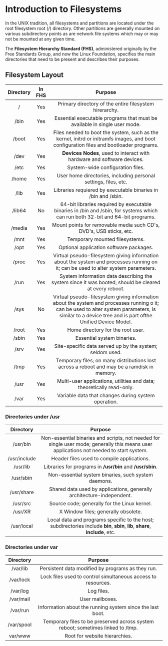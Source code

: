 # Introduction to Filesystems
In the UNIX tradition, all filesystems and partitions are located under the root filesystem root (/) directory.
Other partitions are generally mounted on various subdirectory points as are network file systems which may or may not be mounted at any given time.

The **Filesystem Hierarchy Standard (FHS)**, administered originally by the Free Standards Group, and now the Linux Foundation, specifies the main directories that need to be present and describes their purposes.

## Filesystem Layout

| Directory | In FHS | Purpose |
| :-------: | :----: | :-----: |
| / | Yes | Primary directory of the entire filesystem hirerarchy. |
| /bin | Yes | Essential executable programs that must be available in single user mode. |
| /boot | Yes | Files needed to boot the system, such as the kernel, initrd or initramfs images, and boot configuration files and bootloader programs. |
| /dev | Yes | **Devices Nodes**, used to interact with hardware and software devices. |
| /etc | Yes | System-wide configuration files. |
| /home | Yes | User home directories, including personal settings, files, etc. |
| /lib | Yes | Libraries requiered by executable binaries in /bin and /sbin. |
| /lib64 | No | 64-bit libraries required by executable binaries in /bin and /sbin, for systems which can run both 32-bit and 64-bit programs. |
| /media | Yes | Mount points for removable media such CD's, DVD's, USB sticks, etc. |
| /mnt | Yes |  Temporary mounted filesystems. |
| /opt | Yes | Optional application software packages. |
| /proc | Yes | Virtual pseudo-filesystem giving information about the system and processes running on it; can be used to alter system parameters. |
| /run | Yes | System information data describing the system since it was booted; should be cleared at every reboot. |
| /sys | No | Virtual pseudo-filesystem giving information about the system and processes running o it; can be used to alter system parameters, is similar to a device tree and is part ofthe Unified Device Model. |
| /root | Yes | Home directory for the root user. |
| /sbin | Yes | Essential system binaries. |
| /srv | Yes | Site-specific data served up by the system; seldom used. |
| /tmp | Yes | Temporary files; on many distributions lost across a reboot and may be a ramdisk in memory. |
| /usr | Yes | Multi-user applications, utilities and data; theoretically read-only. |
| /var | Yes | Variable data that changes during system operation. |

### Directories under /usr

|  Directory  | Purpose |
| :---------: | :-----: |
| /usr/bin | Non-essential binaries and scripts, not needed for single user mode; generally this means user applications not needed to start system. |
| /usr/include | Header files used to compile applications. |
|/usr/lib | Libraries for programs in **/usr/bin** and **/usr/sbin**. |
| /usr/sbin | Non-essential system binaries, such system daemons. | 
| /usr/share | Shared data used by applications, generally architecture-independent. |
| /usr/src | Source code; generally for the Linux kernel. |
| /usr/XR | X Window files; generally obsolete. |
| /usr/local | Local data and programs specific to the host; subdirectories include **bin**, **sbin**, **lib**, **share**, **include**, etc. |


### Directories under var
|  Directory  | Purpose |
| :---------: | :-----: |
| /var/lib | Persistent data modified by programs as they run. |
| /var/lock | Lock files used to control simultaneous access to resources. |
| /var/log | Log files. |
| /var/mail | User mailboxes. |
| /var/run | Information about the running system since the last boot. |
| /var/spool | Temporary files to be preserved across system reboot; sometimes linked to /tmp. |
| var/www | Root for website hierarchies. |